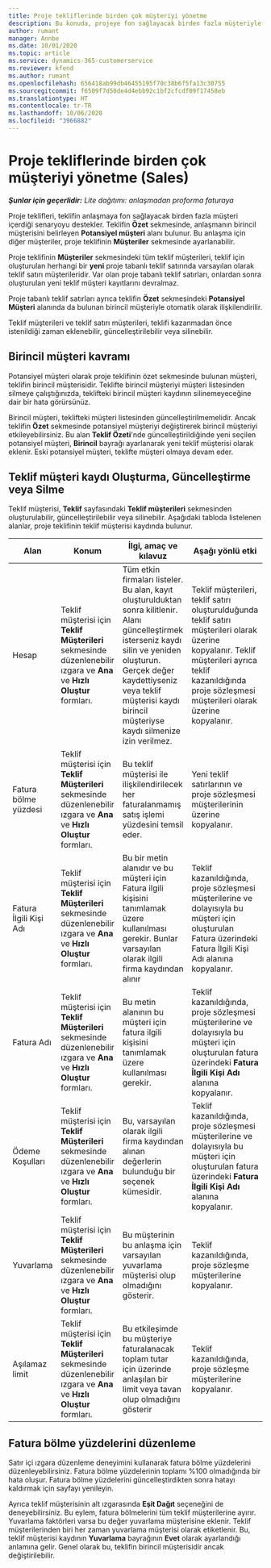 ```yaml
---
title: Proje tekliflerinde birden çok müşteriyi yönetme
description: Bu konuda, projeye fon sağlayacak birden fazla müşteriyle teklifler üzerinde çalışma hakkında bilgiler sağlanmaktadır. (Sales)
author: rumant
manager: Annbe
ms.date: 10/01/2020
ms.topic: article
ms.service: dynamics-365-customerservice
ms.reviewer: kfend
ms.author: rumant
ms.openlocfilehash: 656418ab99db46455195f70c38b6f5fa13c30755
ms.sourcegitcommit: f6509f7d50de4d4ebb92c1bf2cfcdf09f17458eb
ms.translationtype: HT
ms.contentlocale: tr-TR
ms.lasthandoff: 10/06/2020
ms.locfileid: "3966882"
---
```

# <a name="managing-multiple-customers-on-project-quotes-sales"></a>Proje tekliflerinde birden çok müşteriyi yönetme (Sales)

_**Şunlar için geçerlidir:** Lite dağıtımı: anlaşmadan proforma faturaya_

Proje teklifleri, teklifin anlaşmaya fon sağlayacak birden fazla müşteri içerdiği senaryoyu destekler. Teklifin **Özet** sekmesinde, anlaşmanın birincil müşterisini belirleyen **Potansiyel müşteri** alanı bulunur. Bu anlaşma için diğer müşteriler, proje teklifinin **Müşteriler** sekmesinde ayarlanabilir.

Proje teklifinin **Müşteriler** sekmesindeki tüm teklif müşterileri, teklif için oluşturulan herhangi bir **yeni** proje tabanlı teklif satırında varsayılan olarak teklif satırı müşterileridir. Var olan proje tabanlı teklif satırları, onlardan sonra oluşturulan yeni teklif müşteri kayıtlarını devralmaz.

Proje tabanlı teklif satırları ayrıca teklifin **Özet** sekmesindeki **Potansiyel Müşteri** alanında da bulunan birincil müşteriyle otomatik olarak ilişkilendirilir.

Teklif müşterileri ve teklif satırı müşterileri, teklifi kazanmadan önce istenildiği zaman eklenebilir, güncelleştirilebilir veya silinebilir.

## <a name="concept-of-a-primary-customer"></a>Birincil müşteri kavramı

Potansiyel müşteri olarak proje teklifinin özet sekmesinde bulunan müşteri, teklifin birincil müşterisidir. Teklifte birincil müşteriyi müşteri listesinden silmeye çalıştığınızda, teklifteki birincil müşteri kaydının silinemeyeceğine dair bir hata görürsünüz.

Birincil müşteri, teklifteki müşteri listesinden güncelleştirilmemelidir. Ancak teklifin **Özet** sekmesinde potansiyel müşteriyi değiştirerek birincil müşteriyi etkileyebilirsiniz. Bu alan **Teklif Özeti**'nde güncelleştirildiğinde yeni seçilen potansiyel müşteri, **Birincil** bayrağı ayarlanarak yeni teklif müşterisi olarak eklenir. Eski potansiyel müşteri, teklifte müşteri olmaya devam eder.

## <a name="create-update-or-delete-a-quote-customer-record"></a>Teklif müşteri kaydı Oluşturma, Güncelleştirme veya Silme

Teklif müşterisi, **Teklif** sayfasındaki **Teklif müşterileri** sekmesinden oluşturulabilir, güncelleştirilebilir veya silinebilir. Aşağıdaki tabloda listelenen alanlar, proje teklifinin teklif müşterisi kaydında bulunur.

| **Alan** | **Konum** | **İlgi, amaç ve kılavuz** | **Aşağı yönlü etki** |
| --- | --- | --- | --- |
| Hesap | Teklif müşterisi için **Teklif Müşterileri** sekmesinde düzenlenebilir ızgara ve **Ana** ve **Hızlı Oluştur** formları. | Tüm etkin firmaları listeler. Bu alan, kayıt oluşturulduktan sonra kilitlenir. Alanı güncelleştirmek isterseniz kaydı silin ve yeniden oluşturun. Gerçek değer kaydettiyseniz veya teklif müşterisi kaydı birincil müşteriyse kaydı silmenize izin verilmez. | Teklif müşterileri, teklif satırı oluşturulduğunda teklif satırı müşterileri olarak üzerine kopyalanır. Teklif müşterileri ayrıca teklif kazanıldığında proje sözleşmesi müşterileri olarak üzerine kopyalanır. |
| Fatura bölme yüzdesi | Teklif müşterisi için **Teklif Müşterileri** sekmesinde düzenlenebilir ızgara ve **Ana** ve **Hızlı Oluştur** formları. | Bu teklif müşterisi ile ilişkilendirilecek her faturalanmamış satış işlemi yüzdesini temsil eder. | Yeni teklif satırlarının ve proje sözleşmesi müşterilerinin üzerine kopyalanır. |
| Fatura İlgili Kişi Adı | Teklif müşterisi için **Teklif Müşterileri** sekmesinde düzenlenebilir ızgara ve **Ana** ve **Hızlı Oluştur** formları. | Bu bir metin alanıdır ve bu müşteri için Fatura ilgili kişisini tanımlamak üzere kullanılması gerekir. Bunlar varsayılan olarak ilgili firma kaydından alınır | Teklif kazanıldığında, proje sözleşmesi müşterilerine ve dolayısıyla bu müşteri için oluşturulan Fatura üzerindeki Fatura İlgili Kişi Adı alanına kopyalanır. |
| Fatura Adı | Teklif müşterisi için **Teklif Müşterileri** sekmesinde düzenlenebilir ızgara ve **Ana** ve **Hızlı Oluştur** formları. | Bu metin alanının bu müşteri için fatura ilgili kişisini tanımlamak üzere kullanılması gerekir. | Teklif kazanıldığında, proje sözleşmesi müşterilerine ve dolayısıyla bu müşteri için oluşturulan fatura üzerindeki **Fatura İlgili Kişi Adı** alanına kopyalanır. |
| Ödeme Koşulları | Teklif müşterisi için **Teklif Müşterileri** sekmesinde düzenlenebilir ızgara ve **Ana** ve **Hızlı Oluştur** formları. | Bu, varsayılan olarak ilgili firma kaydından alınan değerlerin bulunduğu bir seçenek kümesidir. | Teklif kazanıldığında, proje sözleşmesi müşterilerine ve dolayısıyla bu müşteri için oluşturulan fatura üzerindeki **Fatura İlgili Kişi Adı** alanına kopyalanır. |
| Yuvarlama | Teklif müşterisi için **Teklif Müşterileri** sekmesinde düzenlenebilir ızgara ve **Ana** ve **Hızlı Oluştur** formları. | Bu müşterinin bu anlaşma için varsayılan yuvarlama müşterisi olup olmadığını gösterir. | Teklif kazanıldığında, proje sözleşme müşterilerine kopyalanır. |
| Aşılamaz limit | Teklif müşterisi için **Teklif Müşterileri** sekmesinde düzenlenebilir ızgara ve **Ana** ve **Hızlı Oluştur** formları. | Bu etkileşimde bu müşteriye faturalanacak toplam tutar için üzerinde anlaşılan bir limit veya tavan olup olmadığını gösterir | Teklif kazanıldığında, proje sözleşme müşterilerine kopyalanır. |

## <a name="editing-billing-split-percentages"></a>Fatura bölme yüzdelerini düzenleme

Satır içi ızgara düzenleme deneyimini kullanarak fatura bölme yüzdelerini düzenleyebilirsiniz. Fatura bölme yüzdelerinin toplamı %100 olmadığında bir hata oluşur. Fatura bölme yüzdelerini güncelleştirdikten sonra hatayı kaldırmak için sayfayı yenileyin.

Ayrıca teklif müşterisinin alt ızgarasında **Eşit Dağıt** seçeneğini de deneyebilirsiniz. Bu eylem, fatura bölmelerini tüm teklif müşterilerine ayırır. Yuvarlama faktörleri varsa bu değer yuvarlama müşterisine eklenir. Teklif müşterilerinden biri her zaman yuvarlama müşterisi olarak etiketlenir. Bu, teklif müşterisi kaydının **Yuvarlama** bayrağının **Evet** olarak ayarlandığı anlamına gelir. Genel olarak bu, teklifin birincil müşterisidir ancak değiştirilebilir.
